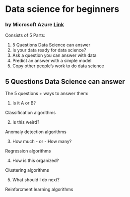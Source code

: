 # Data science for beginners
### by Microsoft Azure [Link](https://www.youtube.com/watch?v=0XyV91VYrDs&list=PLLasX02E8BPB997krgQN3V9UmUBRVKpmD "Data science for beginners")

Consists of 5 Parts:

1. 5 Questions Data Science can answer
2. Is your data ready for data science?
3. Ask a question you can answer with data
4. Predict an answer with a simple model
5. Copy other people’s work to do data science

## 5 Questions Data Science can answer
The 5 questions + ways to answer them:

1. Is it A or B?

Classification algorithms

2. Is this weird?

Anomaly detection algorithms

3. How much - or - How many?

Regression algorithms

4. How is this organized?

Clustering algorithms

5. What should I do next?

Reinforcment learning algorithms